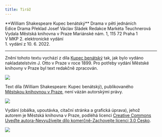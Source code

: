 ```yaml
---
title: Tiráž
---
```


<section>  
**William Shakespeare    
Kupec benátský**  
Drama v pěti jednáních  
</section>  
<section>  
Edice Drama  
Překlad Josef Václav Sládek  
Redakce Markéta Teuchnerová  
</section>  
<section>  
Vydala Městská knihovna v Praze  
Mariánské nám. 1, 115 72 Praha 1  
</section>  
<section>  
V MKP 2. elektronické vydání  
</section>  
<section>  
</section>  
1. vydání z 10. 6. 2022.

***

<section>

Znění tohoto textu vychází z díla [Kupec benátský](https://search.mlp.cz/cz/titul/kupec-benatsky/3403808/#/) tak, jak bylo vydáno nakladatelstvím J. Otto v Praze v roce 1899. Pro potřeby vydání Městské knihovny v Praze byl text redakčně zpracován.

![](../Images/image003.jpg)

Text díla (William Shakespeare: Kupec benátský), publikovaného [Městskou knihovnou v Praze](https://www.mlp.cz/cz/), není vázán autorskými právy.

![](../Images/image001.jpg)

Vydání (obálka, upoutávka, citační stránka a grafická úprava), jehož autorem je Městská knihovna v Praze, podléhá licenci [Creative Commons Uveďte autora-Nevyužívejte dílo komerčně-Zachovejte licenci 3.0 Česko](https://creativecommons.org/licenses/by-nc-sa/3.0/cz/).


</section>

<section>

![](../Images/image004.jpg)

</section>
